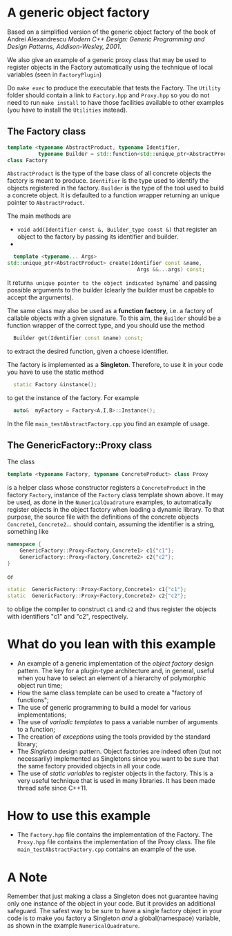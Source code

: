 # A generic object factory #

Based on a simplified version of the generic object factory of the book
of Andrei Alexandrescu *Modern C++ Design: Generic Programming and Design Patterns, Addison-Wesley, 2001*.

We also give an example of a generic proxy class that may be used to
register objects in the Factory automatically using the technique of local variables (seen in `FactoryPlugin`)

Do ``make exec`` to produce the executable that tests the Factory. The `Utility` folder should contain a link to `Factory.hpp` and `Proxy.hpp` so you
do not need to run `make install` to have those facilities available to other examples (you have to install the `Utilities` instead).

## The Factory class ##

```c++
template <typename AbstractProduct, typename Identifier,
          typename Builder = std::function<std::unique_ptr<AbstractProduct>()> >
class Factory
```

`AbstractProduct` is the type of the base class of all concrete objects the factory is meant to produce. `Identifier` is the type used to identify the objects registered in the factory. `Builder` is the type of the tool used to build a concrete object. It is defaulted to a function wrapper returning an unique pointer to `AbstractProduct`.

The main methods are
- `void add(Identifier const &, Builder_type const &)` that register an object to the factory by passing its identifier and builder.
- 
```c++
  template <typename... Args>
std::unique_ptr<AbstractProduct> create(Identifier const &name,
                                          Args &&...args) const;
``` 
It return` a unique pointer to the object indicated by `name` and passing
possible arguments to the builder (clearly the builder must be capable to accept the arguments).

The same class may also be used as a **function factory**, i.e. a factory of callable objects with a given signature.
To this aim, the `Builder` should be a function wrapper of the correct type, and you should use the method

```c++
  Builder get(Identifier const &name) const;
``` 
to extract the desired function, given a choese identifier.

The factory is implemented as a **Singleton**. Therefore, to use it in your code you have to use the static method

```c++
  static Factory &instance();
```
to get the instance of the factory. For example

```c++
  auto&  myFactory = Factory<A,I,B>::Instance();
```

In the file `main_testAbstractFactory.cpp` you find an example of usage.



## The GenericFactory::Proxy class ##
The class
```c++
template <typename Factory, typename ConcreteProduct> class Proxy
```
is a helper class whose constructor registers a `ConcreteProduct` in the 
factory `Factory`, instance of the `Factory` class template shown above.
It may be used, as done in the `NumericalQuadrature` examples, to automatically register objects in the object factory when loading a dynamic library. To that
purpose, the source file with the definitions of the concrete objects `Concrete1`, `Concrete2`...
should contain, assuming the identifier is a string, something like

```c++
namespace {
	GenericFactory::Proxy<Factory,Concrete1> c1{"c1"};
	GenericFactory::Proxy<Factory,Concrete2> c2{"c2"};
}
```

or
```c++
static 	GenericFactory::Proxy<Factory,Concrete1> c1{"c1"};
static 	GenericFactory::Proxy<Factory,Concrete2> c2{"c2"};
```

to oblige the compiler to construct `c1` and `c2` and thus register the objects with identifiers "c1" and "c2", respectively.

# What do you lean with this example #
- An example of a generic implementation of the *object factory* design pattern. The key for a plugin-type architecture and, in general, useful when you have to select an element of a hierarchy of polymorphic object run time;
- How the same class template can be used to create a "factory of functions";
- The use of generic programming to build a model for various implementations;
- The use of *variadic templates* to pass a variable number of arguments to a function;
- The creation of *exceptions* using the tools provided by the standard library;
- The *Singleton* design pattern. Object factories are indeed often (but not necessarily) implemented as Singletons since you want to be sure that the same factory provided objects in all your code. 
- The use of *static variables* to register objects in the factory. This is a very useful technique that is used in many libraries. It has been made thread safe since C++11.

# How to use this example #
- The `Factory.hpp` file contains the implementation of the Factory. The `Proxy.hpp` file contains the implementation of the Proxy class. The file `main_testAbstractFactory.cpp` contains an example of the use.

# A Note #
Remember that just making a class a Singleton does not guarantee having only one instance of the object in your code. But it provides an additional safeguard. The safest way to be sure to have a single factory object in your code is to make you factory a Singleton *and* a global(namespace) variable, as shown in the example `NumericalQuadrature`.